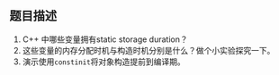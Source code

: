 ## 题目描述
1. C++ 中哪些变量拥有static storage duration？
2. 这些变量的内存分配时机与构造时机分别是什么？做个小实验探究一下。
3. 演示使用`constinit`将对象构造提前到编译期。
